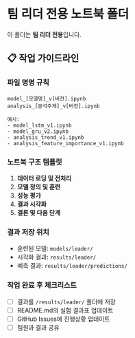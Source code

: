 # 팀 리더 전용 노트북 폴더

이 폴더는 **팀 리더 전용**입니다.

## 📋 작업 가이드라인

### 파일 명명 규칙
```
model_[모델명]_v[버전].ipynb
analysis_[분석주제]_v[버전].ipynb

예시:
- model_lstm_v1.ipynb
- model_gru_v2.ipynb  
- analysis_trend_v1.ipynb
- analysis_feature_importance_v1.ipynb
```

### 노트북 구조 템플릿
1. **데이터 로딩 및 전처리**
2. **모델 정의 및 훈련**
3. **성능 평가**
4. **결과 시각화**
5. **결론 및 다음 단계**

### 결과 저장 위치
- 훈련된 모델: `models/leader/`
- 시각화 결과: `results/leader/`
- 예측 결과: `results/leader/predictions/`

### 작업 완료 후 체크리스트
- [ ] 결과를 `/results/leader/` 폴더에 저장
- [ ] README.md의 실험 결과표 업데이트
- [ ] GitHub Issues에 진행상황 업데이트
- [ ] 팀원과 결과 공유 